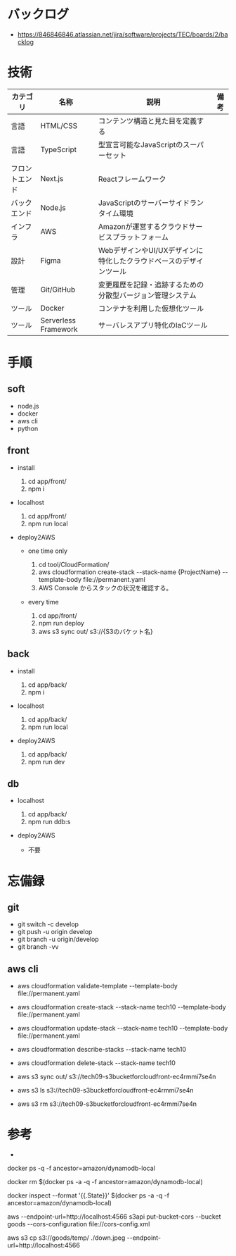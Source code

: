 # バックログ
  - https://846846846.atlassian.net/jira/software/projects/TEC/boards/2/backlog

# 技術
  |カテゴリ|名称|説明|備考|
  |--|--|--|--|
  |言語|HTML/CSS|コンテンツ構造と見た目を定義する||
  |言語|TypeScript|型宣言可能なJavaScriptのスーパーセット||
  |フロントエンド|Next.js|Reactフレームワーク||
  |バックエンド|Node.js|JavaScriptのサーバーサイドランタイム環境||
  |インフラ|AWS|Amazonが運営するクラウドサービスプラットフォーム||
  |設計|Figma|WebデザインやUI/UXデザインに特化したクラウドベースのデザインツール||
  |管理|Git/GitHub|変更履歴を記録・追跡するための分散型バージョン管理システム||
  |ツール|Docker|コンテナを利用した仮想化ツール||
  |ツール|Serverless Framework|サーバレスアプリ特化のIaCツール||

# 手順
## soft
  - node.js
  - docker
  - aws cli
  - python

## front
  - install
    1. cd app/front/
    2. npm i

  - localhost
    1. cd app/front/
    2. npm run local

  - deploy2AWS
    - one time only
      1. cd tool/CloudFormation/
      2. aws cloudformation create-stack --stack-name {ProjectName} --template-body file://permanent.yaml
      3. AWS Console からスタックの状況を確認する。

    - every time
      1. cd app/front/
      2. npm run deploy
      3. aws s3 sync out/ s3://{S3のバケット名}

## back
  - install
    1. cd app/back/
    2. npm i

  - localhost
    1. cd app/back/
    2. npm run local

  - deploy2AWS
    1. cd app/back/
    2. npm run dev

## db
  - localhost
    1. cd app/back/
    2. npm run ddb:s

  - deploy2AWS
    - 不要

# 忘備録
## git
  - git switch -c develop
  - git push -u origin develop
  - git branch -u origin/develop
  - git branch -vv

## aws cli
  - aws cloudformation validate-template --template-body file://permanent.yaml
  - aws cloudformation create-stack --stack-name tech10 --template-body file://permanent.yaml
  - aws cloudformation update-stack --stack-name tech10 --template-body file://permanent.yaml
  - aws cloudformation describe-stacks --stack-name tech10
  - aws cloudformation delete-stack --stack-name tech10

  - aws s3 sync out/ s3://tech09-s3bucketforcloudfront-ec4rmmi7se4n
  - aws s3 ls s3://tech09-s3bucketforcloudfront-ec4rmmi7se4n
  - aws s3 rm s3://tech09-s3bucketforcloudfront-ec4rmmi7se4n

# 参考
  - 

  docker ps -q -f ancestor=amazon/dynamodb-local

  docker rm $(docker ps -a -q -f ancestor=amazon/dynamodb-local)

  docker inspect --format '{{.State}}' $(docker ps -a -q -f ancestor=amazon/dynamodb-local)


  aws --endpoint-url=http://localhost:4566 s3api put-bucket-cors --bucket goods --cors-configuration file://cors-config.xml


  aws s3 cp s3://goods/temp/ ./down.jpeg  --endpoint-url=http://localhost:4566 
